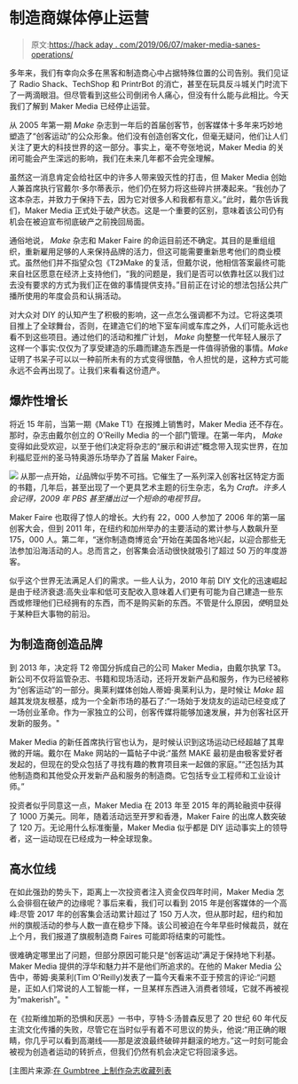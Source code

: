 # 制造商媒体停止运营

> 原文:[https://hack aday . com/2019/06/07/maker-media-sanes-operations/](https://hackaday.com/2019/06/07/maker-media-ceases-operations/)

多年来，我们有幸向众多在黑客和制造商心中占据特殊位置的公司告别。我们见证了 Radio Shack、TechShop 和 PrintrBot 的消亡，甚至在玩具反斗城关门时流下了一两滴眼泪。但尽管看到这些公司倒闭令人痛心，但没有什么能与此相比。今天我们了解到 Maker Media 已经停止运营。

从 2005 年第一期 *Make* 杂志到一年后的首届创客节，创客媒体十多年来巧妙地塑造了“创客运动”的公众形象。他们没有创造创客文化，但毫无疑问，他们让人们关注了更大的科技世界的这一部分。事实上，毫不夸张地说，Maker Media 的关闭可能会产生深远的影响，我们在未来几年都不会完全理解。

虽然这一消息肯定会给社区中的许多人带来毁灭性的打击，但 Maker Media 创始人兼首席执行官戴尔·多尔蒂表示，他们仍在努力将这些碎片拼凑起来。“我创办了这本杂志，并致力于保持下去，因为它对很多人和我都有意义。”此时，戴尔告诉我们，Maker Media 正式处于破产状态。这是一个重要的区别，意味着该公司仍有机会在被迫宣布彻底破产之前挽回局面。

通俗地说， *Make* 杂志和 Maker Faire 的命运目前还不确定。其目的是重组组织，重新雇用足够的人来保持品牌的活力，但这可能需要重新思考他们的商业模式。虽然他们并不指望众包《T2》Make 的复活，但戴尔说，他相信答案最终可能来自社区愿意在经济上支持他们，“我的问题是，我们是否可以依靠社区以我们过去没有要求的方式为我们正在做的事情提供支持。”目前正在讨论的想法包括公共广播所使用的年度会员和认捐活动。

对大众对 DIY 的认知产生了积极的影响，这一点怎么强调都不为过。它将这类项目推上了全球舞台，否则，在建造它们的地下室车间或车库之外，人们可能永远也看不到这些项目。通过他们的活动和推广计划， *Make* 向整整一代年轻人展示了这样一个事实:仅仅为了享受建造的乐趣而建造东西是一件值得骄傲的事情。*Make*证明了书呆子可以以一种前所未有的方式变得很酷，令人担忧的是，这种方式可能永远不会再出现了。让我们来看看这份遗产。

## 爆炸性增长

将近 15 年前，当第一期《Make T1》在报摊上销售时，Maker Media 还不存在。那时，杂志由戴尔创立的 O'Reilly Media 的一个部门管理。在第一年内， *Make* 变得如此受欢迎，以至于他们决定将杂志的“展示和讲述”概念带入现实世界，在加利福尼亚州的圣马特奥游乐场举办了首届 Maker Faire。

[![](../Images/74571c19897ebbeb09d1648cf962ee78.png)](https://hackaday.com/wp-content/uploads/2019/06/make_book.png) 从那一点开始，*让*品牌似乎势不可挡。它催生了一系列深入创客社区特定方面的书籍，几年后，甚至出现了一个更具艺术主题的衍生杂志，名为 *Craft。许多人会记得，2009 年 PBS 甚至播出过一个短命的电视节目。*

Maker Faire 也取得了惊人的增长。大约有 22，000 人参加了 2006 年的第一届创客大会，但到 2011 年，在纽约和加州举办的主要活动的累计参与人数飙升至 175，000 人。第二年，“迷你制造商博览会”开始在美国各地兴起，以迎合那些无法参加沿海活动的人。总而言之，创客集会活动很快就吸引了超过 50 万的年度游客。

似乎这个世界无法满足人们的需求。一些人认为，2010 年前 DIY 文化的迅速崛起是由于经济衰退:高失业率和低可支配收入意味着人们更有可能为自己建造一些东西或修理他们已经拥有的东西，而不是购买新的东西。不管是什么原因，*使*明显处于某种巨大事物的前沿。

## 为制造商创造品牌

到 2013 年，决定将 T2 帝国分拆成自己的公司 Maker Media，由戴尔执掌 T3。新公司不仅将监管杂志、书籍和现场活动，还将开发新产品和服务，作为已经被称为“创客运动”的一部分。奥莱利媒体创始人蒂姆·奥莱利认为，是时候让 *Make* 超越其发烧友根基，成为一个全新市场的基石了:“一场始于发烧友的运动已经变成了一场创业革命。作为一家独立的公司，创客传媒将能够加速发展，并为创客社区开发新的服务。"

Maker Media 的新任首席执行官也认为，是时候认识到这场运动已经超越了其卑微的开端。戴尔在 Make 网站的一篇帖子中说:“虽然 MAKE 最初是由极客爱好者发起的，但现在的受众包括了寻找有趣的教育项目来一起做的家庭。”“还包括为其他制造商和其他受众开发新产品和服务的制造商。它包括专业工程师和工业设计师。”

投资者似乎同意这一点，Maker Media 在 2013 年至 2015 年的两轮融资中获得了 1000 万美元。同年，随着活动远至开罗和香港，Maker Faire 的出席人数突破了 120 万。无论用什么标准衡量，Maker Media 似乎都是 DIY 运动事实上的领导者，这一运动现在已经成为一种全球现象。

## 高水位线

在如此强劲的势头下，距离上一次投资者注入资金仅四年时间，Maker Media 怎么会徘徊在破产的边缘呢？事后来看，我们可以看到 2015 年是创客媒体的一个高峰:尽管 2017 年的创客集会活动累计超过了 150 万人次，但从那时起，纽约和加州的旗舰活动的参与人数一直在稳步下降。该公司被迫在今年早些时候裁员，就在上个月，我们报道了旗舰制造商 Faires 可能即将结束的可能性。

很难确定哪里出了问题，但部分原因可能只是“创客运动”满足于保持地下利基。Maker Media 提供的浮华和魅力并不是他们所追求的。在他的 Maker Media 公告中，蒂姆·奥莱利(Tim O'Reilly)发表了一篇今天看来不亚于预言的评论:“问题是，正如人们常说的人工智能一样，一旦某样东西进入消费者领域，它就不再被视为“makerish”。"

在《拉斯维加斯的恐惧和厌恶》一书中，亨特·S·汤普森反思了 20 世纪 60 年代反主流文化传播的失败，尽管它在当时似乎有着不可思议的势头，他说:“用正确的眼睛，你几乎可以看到高潮线——那是波浪最终破碎并翻滚的地方。”这一时刻可能会被视为创造者运动的转折点，但我们仍然有机会决定它将回滚多远。

[主图片来源:[在 Gumbtree 上制作杂志收藏列表](https://www.gumtree.com.au/s-ad/parramatta/magazines/make-magazine-issues-1-to-61/1219281581)